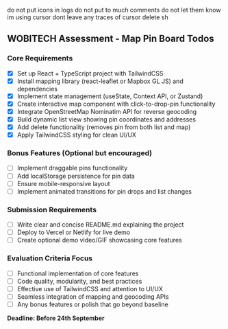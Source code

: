 do not put icons in logs
do not put to much comments
do not let them know im using cursor
dont leave any traces of cursor
delete sh



## WOBITECH Assessment - Map Pin Board Todos

### Core Requirements
- [x] Set up React + TypeScript project with TailwindCSS
- [x] Install mapping library (react-leaflet or Mapbox GL JS) and dependencies
- [x] Implement state management (useState, Context API, or Zustand)
- [x] Create interactive map component with click-to-drop-pin functionality
- [x] Integrate OpenStreetMap Nominatim API for reverse geocoding
- [x] Build dynamic list view showing pin coordinates and addresses
- [x] Add delete functionality (removes pin from both list and map)
- [x] Apply TailwindCSS styling for clean UI/UX

### Bonus Features (Optional but encouraged)
- [ ] Implement draggable pins functionality
- [ ] Add localStorage persistence for pin data
- [ ] Ensure mobile-responsive layout
- [ ] Implement animated transitions for pin drops and list changes

### Submission Requirements
- [ ] Write clear and concise README.md explaining the project
- [ ] Deploy to Vercel or Netlify for live demo
- [ ] Create optional demo video/GIF showcasing core features

### Evaluation Criteria Focus
- [ ] Functional implementation of core features
- [ ] Code quality, modularity, and best practices
- [ ] Effective use of TailwindCSS and attention to UI/UX
- [ ] Seamless integration of mapping and geocoding APIs
- [ ] Any bonus features or polish that go beyond baseline

**Deadline: Before 24th September**
